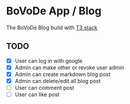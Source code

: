 # BoVoDe App / Blog
The BoVoDé Blog build with [T3 stack](https://create.t3.gg/)

## TODO

- [x] User can log in with google
- [x] Admin can make other or revoke user admin
- [x] Admin can create markdown blog post
- [x] Admin can delete/edit all blog post
- [ ] User can comment post
- [ ] User can like post